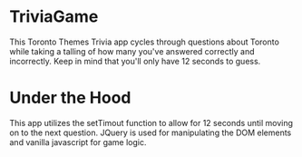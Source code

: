# TriviaGame

This Toronto Themes Trivia app cycles through questions about Toronto while taking a talling of how many you've answered correctly and incorrectly. Keep in mind that you'll only have 12 seconds to guess.

# Under the Hood
This app utilizes the setTimout function to allow for 12 seconds until moving on to the next question. JQuery is used for manipulating the DOM elements and vanilla javascript for game logic.
